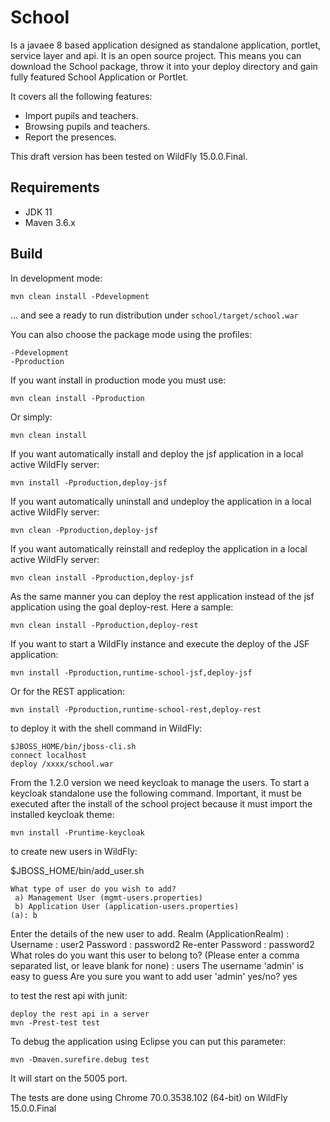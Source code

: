 School
=============
Is a javaee 8 based application designed as standalone application, portlet, service layer and api.
It is an open source project. This means you can download the School package, throw it into your deploy directory and gain fully featured School Application or Portlet.

It covers all the following features:

- Import pupils and teachers.
- Browsing pupils and teachers.
- Report the presences.

This draft version has been tested on WildFly 15.0.0.Final.

Requirements
------------

- JDK 11
- Maven 3.6.x


Build
-----

In development mode:

    mvn clean install -Pdevelopment

... and see a ready to run distribution under `school/target/school.war`

You can also choose the package mode using the profiles:

    -Pdevelopment
    -Pproduction
    
If you want install in production mode you must use:

    mvn clean install -Pproduction
    
Or simply:

    mvn clean install
    
If you want automatically install and deploy the jsf application in a local active WildFly server:

    mvn install -Pproduction,deploy-jsf
    
If you want automatically uninstall and undeploy the application in a local active WildFly server:

    mvn clean -Pproduction,deploy-jsf
    
If you want automatically reinstall and redeploy the application in a local active WildFly server:

    mvn clean install -Pproduction,deploy-jsf
    
As the same manner you can deploy the rest application instead of the jsf application using the goal deploy-rest. Here a sample:

    mvn clean install -Pproduction,deploy-rest
    
If you want to start a WildFly instance and execute the deploy of the JSF application:

    mvn install -Pproduction,runtime-school-jsf,deploy-jsf
    
Or for the REST application:

    mvn install -Pproduction,runtime-school-rest,deploy-rest

to deploy it with the shell command in WildFly:

    $JBOSS_HOME/bin/jboss-cli.sh
    connect localhost
    deploy /xxxx/school.war
   
From the 1.2.0 version we need keycloak to manage the users. To start a keycloak standalone use the following command. Important, it must be executed after the install of the school project because it must import the installed keycloak theme:

    mvn install -Pruntime-keycloak
    
to create new users in WildFly:

$JBOSS_HOME/bin/add_user.sh

    What type of user do you wish to add? 
     a) Management User (mgmt-users.properties) 
     b) Application User (application-users.properties)
    (a): b

Enter the details of the new user to add.
Realm (ApplicationRealm) : 
Username : user2
Password : password2
Re-enter Password : password2
What roles do you want this user to belong to? (Please enter a comma separated list, or leave blank for none) : users
The username 'admin' is easy to guess
Are you sure you want to add user 'admin' yes/no? yes

to test the rest api with junit:

    deploy the rest api in a server
    mvn -Prest-test test

To debug the application using Eclipse you can put this parameter:

    mvn -Dmaven.surefire.debug test

It will start on the 5005 port.

The tests are done using Chrome 70.0.3538.102 (64-bit) on WildFly 15.0.0.Final

